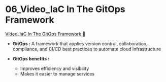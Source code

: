# 06_Video_IaC In The GitOps Framework

[Video_IaC In The GitOps Framework &#128279;](https://www.coursera.org/learn/introduction-to-security-principles-in-cloud-computing/lecture/gmwZo/iac-in-the-gitops-framework)

- **GitOps :** A framework that applies version control, collaboration, compliance, and CI/CD best practices to automate cloud infrastructure

- **GitOps benefits :**
  - Improves efficiency and visibility
  - Makes it easier to manage services
